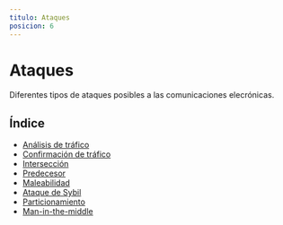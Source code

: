 ```yaml
---
titulo: Ataques
posicion: 6
---
```


Ataques
=======

Diferentes tipos de ataques posibles a las comunicaciones elecrónicas.

Índice
------

* [Análisis de tráfico](analisis-de-trafico/)
* [Confirmación de tráfico](confirmacion-de-trafico/)
* [Intersección](interseccion/)
* [Predecesor](predecesor/)
* [Maleabilidad](maleabilidad/)
* [Ataque de Sybil](ataque-de-sybil/)
* [Particionamiento](particionamiento/)
* [Man-in-the-middle](man-in-the-middle/)
